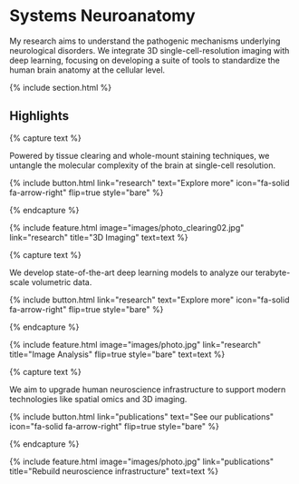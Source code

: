 ---
---

# Systems Neuroanatomy

My research aims to understand the pathogenic mechanisms underlying neurological disorders. We integrate 3D single-cell-resolution imaging with deep learning, focusing on developing a suite of tools to standardize the human brain anatomy at the cellular level. 


{% include section.html %}

## Highlights

{% capture text %}

Powered by tissue clearing and whole-mount staining techniques, we untangle the molecular complexity of the brain at single-cell resolution.

{%
  include button.html
  link="research"
  text="Explore more"
  icon="fa-solid fa-arrow-right"
  flip=true
  style="bare"
%}

{% endcapture %}

{%
  include feature.html
  image="images/photo_clearing02.jpg"
  link="research"
  title="3D Imaging"
  text=text
%}

{% capture text %}

We develop state-of-the-art deep learning models to analyze our terabyte-scale volumetric data.

{%
  include button.html
  link="research"
  text="Explore more"
  icon="fa-solid fa-arrow-right"
  flip=true
  style="bare"
%}

{% endcapture %}

{%
  include feature.html
  image="images/photo.jpg"
  link="research"
  title="Image Analysis"
  flip=true
  style="bare"
  text=text
%}

{% capture text %}

We aim to upgrade human neuroscience infrastructure to support modern technologies like spatial omics and 3D imaging.

{%
  include button.html
  link="publications"
  text="See our publications"
  icon="fa-solid fa-arrow-right"
  flip=true
  style="bare"
%}

{% endcapture %}

{%
  include feature.html
  image="images/photo.jpg"
  link="publications"
  title="Rebuild neuroscience infrastructure"
  text=text
%}
